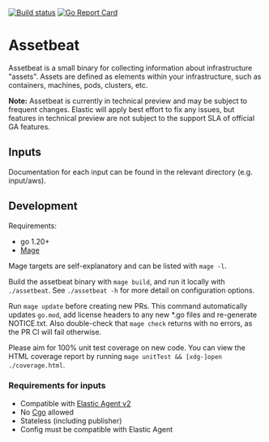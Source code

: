 [![Build status](https://badge.buildkite.com/c02badfd4c5a879748bbc27ecfc19147c296af2410391dc749.svg?branch=main)](https://buildkite.com/elastic/assetbeat)
[![Go Report Card](https://goreportcard.com/badge/github.com/elastic/assetbeat)](https://goreportcard.com/report/github.com/elastic/assetbeat)

# Assetbeat

Assetbeat is a small binary for collecting information about infrastructure "assets". Assets are defined as elements within your infrastructure, such as containers, machines, pods, clusters, etc.

**Note:** Assetbeat is currently in technical preview and may be subject to frequent changes. Elastic will apply best effort to fix any issues, but features in technical preview are not subject to the support SLA of official GA features.

## Inputs

Documentation for each input can be found in the relevant directory (e.g. input/aws).

## Development

Requirements:
- go 1.20+
- [Mage](https://magefile.org/)

Mage targets are self-explanatory and can be listed with `mage -l`.

Build the assetbeat binary with `mage build`, and run it locally with `./assetbeat`.
See `./assetbeat -h` for more detail on configuration options.

Run `mage update` before creating new PRs. This command automatically updates `go.mod`, add license headers to any new *.go files and re-generate 
NOTICE.txt. Also double-check that `mage check` returns with no errors, as the PR CI will fail otherwise.

Please aim for 100% unit test coverage on new code.
You can view the HTML coverage report by running `mage unitTest && [xdg-]open ./coverage.html`.

### Requirements for inputs

- Compatible with [Elastic Agent v2](https://github.com/elastic/elastic-agent/blob/main/docs/architecture.md)
- No [Cgo](https://pkg.go.dev/cmd/cgo) allowed
- Stateless (including publisher)
- Config must be compatible with Elastic Agent
